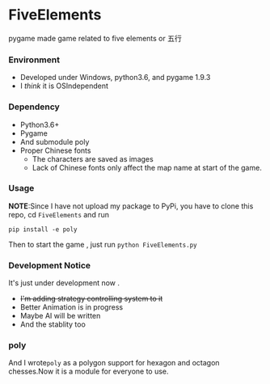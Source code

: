 # FiveElements
pygame made game related to five elements or 五行
### Environment
- Developed under Windows, python3.6, and pygame 1.9.3
- I *think* it is OSIndependent
### Dependency
- Python3.6+
- Pygame
- And submodule poly
- Proper Chinese fonts
    - The characters are saved as images
    - Lack of Chinese fonts only affect the map name at start of the game.
### Usage
**NOTE**:Since I have not upload my package to PyPi, you have to clone this repo, cd `FiveElements` and run
```
pip install -e poly
```
Then to start the game , just run `python FiveElements.py`
### Development Notice
It's just under development now .
- ~~I'm adding strategy controlling system to it~~
- Better Animation is in progress
- Maybe AI will be written
- And the stablity too

### poly
And I wrote`poly` as a polygon support for hexagon and octagon chesses.Now it is a module for everyone to use.

